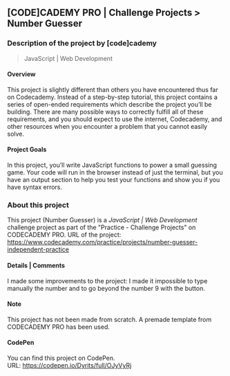 ## [CODE]CADEMY PRO | Challenge Projects >  Number Guesser
### Description of the project by [code]cademy
> JavaScript | Web Development

#### Overview
This project is slightly different than others you have encountered thus far on Codecademy. Instead of a step-by-step tutorial, this project contains a series of open-ended requirements which describe the project you’ll be building. There are many possible ways to correctly fulfill all of these requirements, and you should expect to use the internet, Codecademy, and other resources when you encounter a problem that you cannot easily solve. 

#### Project Goals
In this project, you’ll write JavaScript functions to power a small guessing game. Your code will run in the browser instead of just the terminal, but you have an output section to help you test your functions and show you if you have syntax errors.
  
### About this project
This project (Number Guesser) is a *JavaScript | Web Development* challenge project as part of the "Practice - Challenge Projects" on CODECADEMY PRO.
URL of the project: https://www.codecademy.com/practice/projects/number-guesser-independent-practice

#### Details | Comments
I made some improvements to the project: I made it impossible to type manually the number and to go beyond the number 9 with the button.

#### Note
This project has not been made from scratch. A premade template from CODECADEMY PRO has been used.

#### CodePen
You can find this project on CodePen.  
URL: https://codepen.io/Dyrits/full/OJyVyRj